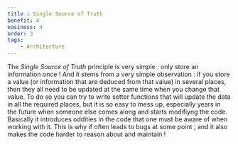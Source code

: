 ```yaml
---
title : Single Source of Truth
benefit: 4
easiness: 4
order: 3
tags:
    - Architecture
---
```


The *Single Source of Truth* principle is very simple : only store an information once !
And it stems from a very simple observation : if you store a value (or information that are deduced from that value) in several places, then they all need to be updated at the same time when you change that value. To do so you can try to write setter functions that will update the data in all the required places, but it is so easy to mess up, especially years in the future when someone else comes along and starts modifiyng the code. Basically it introduces oddities in the code that one must be aware of when working with it. This is why if often leads to bugs at some point ; and it also makes the code harder to reason about and maintain !